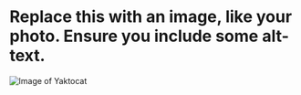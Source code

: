 # Replace this with an image, like your photo. Ensure you include some alt-text.
![Image of Yaktocat](https://octodex.github.com/images/yaktocat.png)

